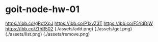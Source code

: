 # goit-node-hw-01

https://ibb.co/gRptXpJ https://ibb.co/P1xvZ3T https://ibb.co/F5YdDjW
https://ibb.co/ZfhR502 (./assets/add.png) (./assets/get.png) (./assets/list.png)
(./assets/remove.png)
